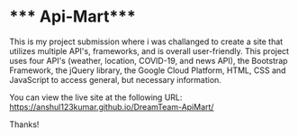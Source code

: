 # *** Api-Mart***


This is my project submission where i was challanged to create a site that utilizes multiple API's, frameworks, and is overall user-friendly. This project uses four API's (weather, location, COVID-19, and news API), the Bootstrap Framework, the jQuery library, the Google Cloud Platform, HTML, CSS and JavaScript to access general, but necessary information. 

You can view the live site at the following URL: https://anshul123kumar.github.io/DreamTeam-ApiMart/

Thanks!
